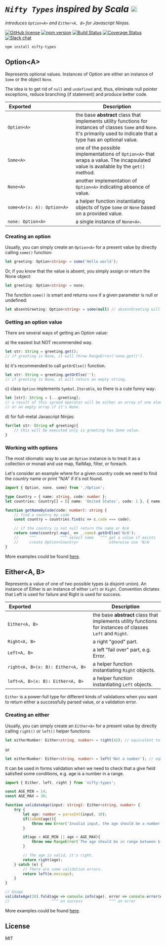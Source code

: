 # **_`Nifty Types`_**  _inspired by Scala_ [<img src="http://www.scala-lang.org/resources/img/frontpage/scala-spiral.png" alt="Drawing" width="20px"/>](http://www.scala-lang.org/)               

_introduces `Option<A>` and `Either<A, B>` for Javascript Ninjas._

[![GitHub license](https://img.shields.io/badge/license-MIT-blue.svg)](https://github.com/ddoronin/nifty-types/blob/master/LICENSE) 
[![npm version](https://img.shields.io/npm/v/nifty-types.svg?style=flat)](https://www.npmjs.com/package/nifty-types) 
[![Build Status](https://travis-ci.org/ddoronin/nifty-types.svg?branch=master)](https://travis-ci.org/ddoronin/nifty-types) 
[![Coverage Status](https://coveralls.io/repos/github/ddoronin/nifty-types/badge.svg)](https://coveralls.io/github/ddoronin/nifty-types) 
[![Slack chat](https://now-examples-slackin-fpiresrxzs.now.sh/badge.svg)](https://now-examples-slackin-fpiresrxzs.now.sh) 

```
npm install nifty-types
```

## Option&lt;A>

Represents optional values. Instances of Option are either an instance of `Some` or the object `None`.

The idea is to get rid of `null` and `undefined` and, thus, eliminate null pointer exceptions, reduce branching (if statement) and produce better code.

| &nbsp;Exported&nbsp;&nbsp;&nbsp;&nbsp;&nbsp;&nbsp;&nbsp;&nbsp;&nbsp;&nbsp;&nbsp;&nbsp;&nbsp;&nbsp;&nbsp;&nbsp;&nbsp;&nbsp;&nbsp;&nbsp;&nbsp;&nbsp;&nbsp;&nbsp;&nbsp;&nbsp;&nbsp;&nbsp;&nbsp;&nbsp;| Description |
| ------ | ----------- |
| `Option<A>`  | the base **abstract** class that implements utility functions for instances of classes `Some` and `None`. It's primarily used to indicate that a type has an optional value. |
| `Some<A>` |  one of the possible implementations of `Option<A>` that wraps a value. The incapsulated value is available by the `get()` method. |
| `None<A>` | another implementation of `Option<A>` indicating absence of value.|
| `some<A>(x: A): Option<A>` | a helper function instantiating objects of type `Some` or `None` based on a provided value.|
| `none: Option<A>` | a single instance of `None<A>`. |

### Creating an option

Usually, you can simply create an `Option<A>` for a present value by directly calling `some()` function:

```typescript
let greeting: Option<string> = some('Hello world');
```

Or, if you know that the value is absent, you simply assign or return the None object:

```typescript
let greeting: Option<string> = none;
```

The function `some()` is smart and returns `none` if a given parameter is null or undefined:

```typescript
let absentGreeting: Option<string> = some(null) // absentGreeting will be none
```

### Getting an option value

There are several ways of getting an Option value:

a) the easiest but NOT recommended way.
```typescript
let str: String = greeting.get();
// if greeting is None, it will throw RangeError('none.get()').
```

b) it's recommended to call `getOrElse()` function.
```typescript
let str: String = greeting.getOrElse(''); 
// if greeting is None, it will return an empty string.
```

c) class `Option` implements `Symbol.Iterable`, so there is a cute funny way:
```typescript
let [str]: String = [...greeting]; 
// a result of this spread operator will be either an array of one element if Option is Some 
// or an empty array if it's None.
```
d) for full-metal Javascript Ninjas:
```typescript
for(let str: String of greeting){
    // this will be executed only is greeting has Some value.
}
```

### Working with options

The most idiomatic way to use an `Option` instance is to treat it as a collection or monad and use map, flatMap, filter, or foreach.

Let's consider an example where for a given country code we need to find the country name or print "N/A" if it's not found. 

```typescript
import { Option, none, some} from './Option';

type Country = { name: string, code: number };
let countries: Country[] = [{ name: 'United States', code: 1 }, { name: 'United Kingdom', code: 44 }];

function getNameByCode(code: number): string {
    // find a country by code
    const country = countries.find(c => c.code === code);

    // if the country is not null return the name or N/A
    return some(country).map(_ => _.name).getOrElse('N/A');
    //     ^^^           ^^^ select name   ^^^ get a value if exists
    //     create Option<Country>              otherwise use 'N/A'
}
```

More examples could be found [here](https://github.com/ddoronin/nifty-types/blob/master/src/Option.examples.spec.ts).

## Either&lt;A, B>

Represents a value of one of two possible types (a disjoint union). 
An instance of Either is an instance of either `Left` or `Right`.
Convention dictates that Left is used for failure and Right is used for success.

| &nbsp;Exported&nbsp;&nbsp;&nbsp;&nbsp;&nbsp;&nbsp;&nbsp;&nbsp;&nbsp;&nbsp;&nbsp;&nbsp;&nbsp;&nbsp;&nbsp;&nbsp;&nbsp;&nbsp;&nbsp;&nbsp;&nbsp;&nbsp;&nbsp;&nbsp;&nbsp;&nbsp;&nbsp;&nbsp;&nbsp;&nbsp;&nbsp;&nbsp;&nbsp;&nbsp;&nbsp;&nbsp;&nbsp;&nbsp;&nbsp;&nbsp;&nbsp;&nbsp;&nbsp; | Description |
| ------ | ----------- |
| `Either<A, B>`| the base **abstract** class that implements utility functions for instances of classes `Left` and `Right`. |
| `Right<A, B>` | a right "good" part. |
| `Left<A, B>` | a left "fail over" part, e.g. Error. |
| `right<A, B>(x: B): Either<A, B>` | a helper function instantiating `Right` objects. |
| `left<A, B>(x: B): Either<A, B>` | a helper function instantiating `Left` objects. |

`Either` is a power-full type for different kinds of validations when you want to return either a successfully 
parsed value, or a validation error.

### Creating an either

Usually, you can simply create an `Either<A>` for a present value by directly calling `right()` or `left()` helper functions:

```typescript
let eitherNumber: Either<string, number> = right(42); // equivalent to new Right(42)
```

or

```typescript
let eitherNumber: Either<string, number> = left('Not a number'); // equivalent to new Left('Not a number')
```


It can be used in forms validation when we need to check that 
a give field satisfied some conditions, e.g. age is a number in a range. 

```typescript
import { Either, left, right } from 'nifty-types';

const AGE_MIN = 14;
const AGE_MAX = 30;

function validateAge(input: string): Either<string, number> {
    try {
        let age: number = parseInt(input, 10);
        if(isNaN(age)){
            throw new Error('Invalid input, the age should be a number.');
        }

        if(age < AGE_MIN || age > AGE_MAX){
            throw new RangeError(`The age should be in range between ${AGE_MIN} and ${AGE_MAX}.`);
        }

        // The age is valid, it's right.
        return right(age);
    } catch (e) {
        // There are some validation errors.
        return left(e.message);
    }
}

// Usage
validateAge(20).fold(age => console.info(age), error => console.error(error));
//                   ^^^ on success            ^^^ on error
```

More examples could be found [here](https://github.com/ddoronin/nifty-types/blob/master/src/Either.examples.spec.ts).

## License

MIT